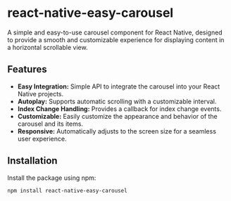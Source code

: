 # react-native-easy-carousel

A simple and easy-to-use carousel component for React Native, designed to provide a smooth and customizable experience for displaying content in a horizontal scrollable view.

## Features

- **Easy Integration:** Simple API to integrate the carousel into your React Native projects.
- **Autoplay:** Supports automatic scrolling with a customizable interval.
- **Index Change Handling:** Provides a callback for index change events.
- **Customizable:** Easily customize the appearance and behavior of the carousel and its items.
- **Responsive:** Automatically adjusts to the screen size for a seamless user experience.

## Installation

Install the package using npm:

```bash
npm install react-native-easy-carousel
```
